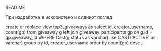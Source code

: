 READ ME

При издработка е искористено и слдниот поглед

create or replace view top3_giveaways as
select id, creator_username, count(gp) from giveaway g left join giveaway_participants gp on g.id = gp.giveaway_id
WHERE Cast(g.status as varchar) like CAST('ACTIVE' as varchar)
group by id, creator_username order by count(gp) desc ;
